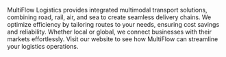 MultiFlow Logistics provides integrated multimodal transport solutions, combining road, rail, air, and sea to create seamless delivery chains. We optimize efficiency by tailoring routes to your needs, ensuring cost savings and reliability. Whether local or global, we connect businesses with their markets effortlessly. Visit our website to see how MultiFlow can streamline your logistics operations.
